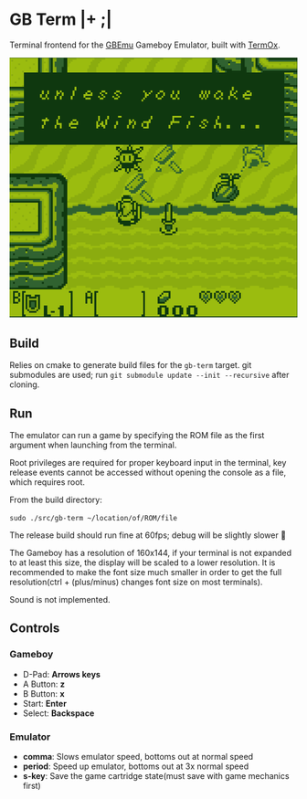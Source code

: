# GB Term |+ ;|

Terminal frontend for the [GBEmu](https://github.com/jgilchrist/gbemu) Gameboy
Emulator, built with [TermOx](https://github.com/a-n-t-h-o-n-y/TermOx).

<p align="center">
  <img src="docs/zelda.png">
</p>

## Build

Relies on cmake to generate build files for the `gb-term` target. git submodules
are used; run `git submodule update --init --recursive` after cloning.

## Run

The emulator can run a game by specifying the ROM file as the first argument
when launching from the terminal.

Root privileges are required for proper keyboard input in the terminal, key
release events cannot be accessed without opening the console as a file, which
requires root.

From the build directory:

`sudo ./src/gb-term ~/location/of/ROM/file`

The release build should run fine at 60fps; debug will be slightly slower 🐌

The Gameboy has a resolution of 160x144, if your terminal is not expanded to at
least this size, the display will be scaled to a lower resolution. It is
recommended to make the font size much smaller in order to get the full
resolution(ctrl + (plus/minus) changes font size on most terminals).

Sound is not implemented.

## Controls

### Gameboy

- D-Pad:    __Arrows keys__
- A Button: __z__
- B Button: __x__
- Start:    __Enter__
- Select:   __Backspace__

### Emulator

- __comma__:    Slows emulator speed, bottoms out at normal speed
- __period__:   Speed up emulator, bottoms out at 3x normal speed
- __s-key__:   Save the game cartridge state(must save with game mechanics first)
